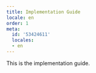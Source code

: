 ```yaml
---
title: Implementation Guide
locale: en
order: 1
meta:
  id: '53424611'
  locales:
  - en
---
```


This is the implementation guide.
